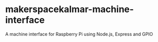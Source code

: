 # makerspacekalmar-machine-interface
A machine interface for Raspberry Pi using Node.js, Express and GPIO
